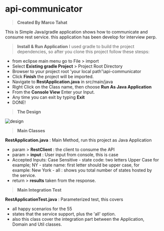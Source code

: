 # api-communicator

> **Created By Marco Tahat**

This is Simple Java/gradle application shows how to communicate and consume rest service.
this application has been develop for interview perp.

>**Install & Run Application**
I used gradle to build the project dependencies, so after you clone this project follow these stesps:
 - from eclipse main menu go to File > import
 - Select **Existing gradle Project** > Project Root Directory
 - Browser to your project root 'your local path'\api-communicator
 - Click **Finish** the project will be imported.
 - Navigate to **RestApplication.java** in src/main/java
 - Right Click on the Class name, then choose **Run As Java Application**
 - From the **Console View** Enter your Input.
 - Any time you can exit by typing **Exit**
 - DONE! 

> **The Design**

![design](https://user-images.githubusercontent.com/45109004/48676622-e783d600-eb2e-11e8-9222-0cb591d36529.png)

> **Main Classes**

**RestApplication.java** : 
Main Method, run this project as Java Application 
   - param > **RestClient** : the client to consume the API
   - param > **input** : User input from console, this is case 
   - Accepted Inputs: Case Sensitive
    - state code: two letters Upper Case for example; NY
    - state name: first letter should be upper case, for example: New York
    - all : shows you total number of states hosted by the service.
   - return > **results** taken from the response.
   
> **Main Integration Test**

**RestApplicationTest.java** : Parameterized test, this covers 
 - all happy scenarios for the 55 
 - states that the service support, plus the 'all' option.
 - also this class cover the integration part between the Application, Domain and Util classes.
 

 
 

